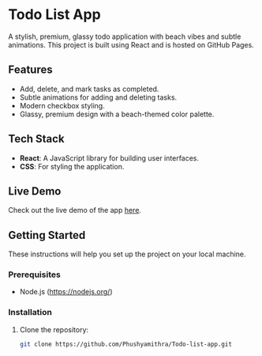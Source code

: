 # Todo List App

A stylish, premium, glassy todo application with beach vibes and subtle animations. This project is built using React and is hosted on GitHub Pages.

## Features

- Add, delete, and mark tasks as completed.
- Subtle animations for adding and deleting tasks.
- Modern checkbox styling.
- Glassy, premium design with a beach-themed color palette.

## Tech Stack

- **React**: A JavaScript library for building user interfaces.
- **CSS**: For styling the application.

## Live Demo

Check out the live demo of the app [here](https://phushyamithra.github.io/Todo-list-app).

## Getting Started

These instructions will help you set up the project on your local machine.

### Prerequisites

- Node.js (https://nodejs.org/)

### Installation

1. Clone the repository:

   ```bash
   git clone https://github.com/Phushyamithra/Todo-list-app.git
